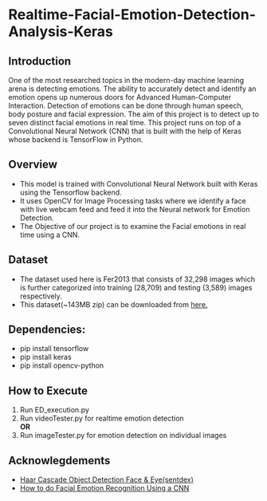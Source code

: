 # Realtime-Facial-Emotion-Detection-Analysis-Keras

## Introduction
One of the most researched topics in the modern-day machine learning arena is detecting emotions. The ability to accurately detect and identify an emotion opens up numerous doors for Advanced Human-Computer Interaction. Detection of emotions can be done through human speech, body posture and facial expression. The aim of this project is to detect up to seven distinct facial emotions in real time. This project runs on top of a Convolutional Neural Network (CNN) that is built with the help of Keras whose backend is TensorFlow in Python.

## Overview
* This model is trained with Convolutional Neural Network built with Keras using the Tensorflow backend.
* It uses OpenCV for Image Processing tasks where we identify a face with live webcam feed and feed it into the Neural network for Emotion Detection.
* The Objective of our project is to examine the Facial emotions in real time using a CNN.

## Dataset 
* The dataset used here is Fer2013 that consists of 32,298 images which is further categorized into training (28,709) and testing (3,589) images respectively.
* This dataset(~143MB zip) can be downloaded from [here.](https://www.kaggle.com/c/challenges-in-representation-learning-facial-expression-recognition-challenge/data)

## Dependencies:
* pip install tensorflow
* pip install keras
* pip install opencv-python

## How to Execute
1. Run ED_execution.py
2. Run videoTester.py for realtime emotion detection </br>
   <b>OR</b> </br>
3. Run imageTester.py for emotion detection on individual images

## Acknowlegdements
* [Haar Cascade Object Detection Face & Eye(sentdex)](https://www.youtube.com/watch?v=88HdqNDQsEk&feature=youtu.be)
* [How to do Facial Emotion Recognition Using a CNN](https://medium.com/themlblog/how-to-do-facial-emotion-recognition-using-a-cnn-b7bbae79cd8f)

